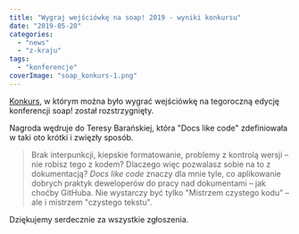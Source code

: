 ```yaml
---
title: "Wygraj wejściówkę na soap! 2019 - wyniki konkursu"
date: "2019-05-20"
categories: 
  - "news"
  - "z-kraju"
tags: 
  - "konferencje"
coverImage: "soap_konkurs-1.png"
---
```


[Konkurs](http://techwriter.pl/konkurs-wygraj-wejsciowke-na-soap-2019/), w którym można było wygrać wejściówkę na tegoroczną edycję konferencji soap! został rozstrzygnięty.

Nagroda wędruje do Teresy Barańskiej, która "Docs like code" zdefiniowała w taki oto krótki i zwięzły sposób.

> Brak interpunkcji, kiepskie formatowanie, problemy z kontrolą wersji – nie robisz tego z kodem? Dlaczego więc pozwalasz sobie na to z dokumentacją? _Docs like code_ znaczy dla mnie tyle, co aplikowanie dobrych praktyk deweloperów do pracy nad dokumentami – jak choćby GitHuba. Nie wystarczy być tylko "Mistrzem czystego kodu" – ale i mistrzem "czystego tekstu".

Dziękujemy serdecznie za wszystkie zgłoszenia.
